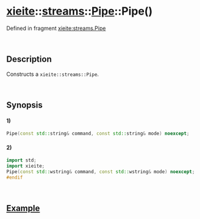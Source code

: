 # [xieite](../../../../../../xieite.md)\:\:[streams](../../../../../../streams.md)\:\:[Pipe](../../../../pipe.md)\:\:Pipe\(\)
Defined in fragment [xieite:streams.Pipe](../../../../../../../src/streams/pipe.cpp)

&nbsp;

## Description
Constructs a `xieite::streams::Pipe`.

&nbsp;

## Synopsis
#### 1)
```cpp
Pipe(const std::string& command, const std::string& mode) noexcept;
```
#### 2)
```cpp
import std;
import xieite;
Pipe(const std::wstring& command, const std::wstring& mode) noexcept;
#endif
```

&nbsp;

## [Example](../../../../pipe.md#Example)
